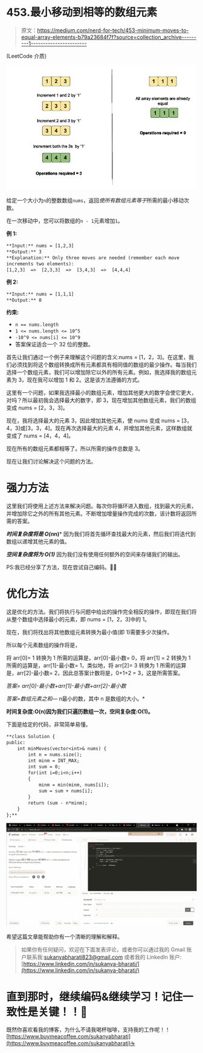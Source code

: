 # 453.最小移动到相等的数组元素

> 原文：<https://medium.com/nerd-for-tech/453-minimum-moves-to-equal-array-elements-b79a23684f7f?source=collection_archive---------1----------------------->

(LeetCode 介质)

![](img/ad02e50f9f69ab83767ce775eb89fabc.png)

给定一个大小为`n`的整数数组`nums`，返回*使所有数组元素等于*所需的最小移动次数。

在一次移动中，您可以将数组的`n - 1`元素增加`1`。

**例 1:**

```
**Input:** nums = [1,2,3]
**Output:** 3
**Explanation:** Only three moves are needed (remember each move increments two elements):
[1,2,3]  =>  [2,3,3]  =>  [3,4,3]  =>  [4,4,4]
```

**例 2:**

```
**Input:** nums = [1,1,1]
**Output:** 0
```

**约束:**

*   `n == nums.length`
*   `1 <= nums.length <= 10^5`
*   `-10^9 <= nums[i] <= 10^9`
*   答案保证适合一个 32 位的整数。

首先让我们通过一个例子来理解这个问题的含义:nums = [1，2，3]。在这里，我们必须找到将这个数组转换成所有元素都具有相同值的数组的最少操作。每当我们选择一个数组元素，我们可以增加除它以外的所有元素。例如，我选择我的数组元素为 3，现在我可以增加 1 和 2。这是该方法遵循的方式。

这里有一个问题，如果我选择最小的数组元素，增加其他更大的数字会使它更大，对吗？所以最初我会选择最大的数字，即 3，现在增加其他数组元素，我们的数组变成 nums = [2，3，3]。

现在，我将选择最大的元素 3，因此增加其他元素，使 nums 变成 nums = [3，4，3]或[3，3，4]。现在再次选择最大的元素 4，并增加其他元素，这样数组就变成了 nums = [4，4，4]。

现在所有的数组元素都相等了。所以所需的操作总数是 3。

现在让我们讨论解决这个问题的方法。

# **强力方法**

这里我们将使用上述方法来解决问题。每次你将循环进入数组，找到最大的元素，并增加除它之外的所有其他元素。不断增加增量操作完成的次数，该计数将返回所需的答案。

***时间复杂度将是 O(n*n)*** 因为我们将首先循环查找最大的元素，然后我们将迭代到数组以递增其他元素的值。

***空间复杂度将为 O(1)*** 因为我们没有使用任何额外的空间来存储我们的输出。

PS:我已经分享了方法，现在尝试自己编码。🙌👻

# **优化方法**

这是优化的方法。我们将执行与问题中给出的操作完全相反的操作，即现在我们将从整个数组中选择最小的元素，即 nums = [1，2，3]中的 1。

现在，我们将找出将其他数组元素转换为最小值(即 1)需要多少次操作。

所以每个元素数组的操作将是，

将 arr[0]= 1 转换为 1 所需的运算是，arr[0]-最小数= 0，将 arr[1] = 2 转换为 1 所需的运算是，arr[1]-最小数= 1，类似地，将 arr[2]= 3 转换为 1 所需的运算是，arr[2]-最小数= 2，因此总答案计数将是，0+1+2 = 3，这是所需答案。

*答案= arr[0]-最小数+arr[1]-最小数+arr[2]-最小数*

*答案=数组元素之和— n*最小的数，其中 n 是数组的大小。*

**时间复杂度:O(n)因为我们只遍历数组一次，空间复杂度:O(1)。**

下面是给定的代码，非常简单易懂。

```
**class Solution {
public:
    int minMoves(vector<int>& nums) {
        int n = nums.size();
        int minm = INT_MAX;
        int sum = 0;
        for(int i=0;i<n;i++)
        {
            minm = min(minm, nums[i]);
            sum = sum + nums[i];
        }
        return (sum - n*minm);
    }
};**
```

![](img/05368f942ba298b83c83bacbf106550b.png)

希望这篇文章能帮助你有一个清晰的理解和解释。

> 如果你有任何疑问，欢迎在下面发表评论，或者你可以通过我的 Gmail 账户联系我:sukanyabharati823@gmail.com 或者我的 LinkedIn 账户:[https://www.linkedin.com/in/sukanya-bharati/](https://www.linkedin.com/in/sukanya-bharati/)

# 直到那时，继续编码&继续学习！记住一致性是关键！！🙌

既然你喜欢看我的博客，为什么不请我喝杯咖啡，支持我的工作呢！！[https://www.buymeacoffee.com/sukanyabharati](https://www.buymeacoffee.com/sukanyabharati)☕